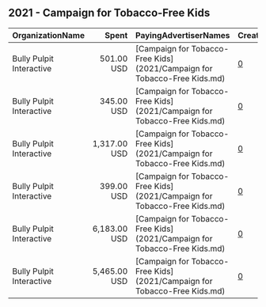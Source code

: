 ## 2021 - Campaign for Tobacco-Free Kids 
|OrganizationName|Spent|PayingAdvertiserNames|CreativeUrls|Impressions|Genders|AgeBrackets|CountryCodes|BillingAddresses|CandidateBallotInformation|
|:---|---:|:---|:---|---:|:---|:---|:---|:---|:---|
|Bully Pulpit Interactive|501.00 USD|[Campaign for Tobacco-Free Kids](2021/Campaign for Tobacco-Free Kids.md)|[0](https://www.snap.com/political-ads/asset/606bca41ef76de86c99ba9dcafc54f61ceb42d6401f9f6df4d89af9ab0ddb9fa?mediaType=png)|254,738|||united states|"1445 New York Ave NW,Washington,20005,US"||
|Bully Pulpit Interactive|345.00 USD|[Campaign for Tobacco-Free Kids](2021/Campaign for Tobacco-Free Kids.md)|[0](https://www.snap.com/political-ads/asset/70a9289c1991192b64f79ec43485ec1c14fb07fa4b298e3299ed388e65716e63?mediaType=png)|11,144||26+|united states|"1445 New York Ave NW,Washington,20005,US"||
|Bully Pulpit Interactive|1,317.00 USD|[Campaign for Tobacco-Free Kids](2021/Campaign for Tobacco-Free Kids.md)|[0](https://www.snap.com/political-ads/asset/1e9dca6f4795a684a66ed922abce66a714bfd4fe5c2c5ae7d0de3fc21b586649?mediaType=png)|136,674||30+|united states|"1445 New York Ave NW,Washington,20005,US"||
|Bully Pulpit Interactive|399.00 USD|[Campaign for Tobacco-Free Kids](2021/Campaign for Tobacco-Free Kids.md)|[0](https://www.snap.com/political-ads/asset/f75d3383da8a9b049575ded014b962c031bd5c7047932bd413ae5af3f2c15086?mediaType=png)|14,265||26+|united states|"1445 New York Ave NW,Washington,20005,US"||
|Bully Pulpit Interactive|6,183.00 USD|[Campaign for Tobacco-Free Kids](2021/Campaign for Tobacco-Free Kids.md)|[0](https://www.snap.com/political-ads/asset/70a9289c1991192b64f79ec43485ec1c14fb07fa4b298e3299ed388e65716e63?mediaType=png)|486,810||16-21|united states|"1445 New York Ave NW,Washington,20005,US"||
|Bully Pulpit Interactive|5,465.00 USD|[Campaign for Tobacco-Free Kids](2021/Campaign for Tobacco-Free Kids.md)|[0](https://www.snap.com/political-ads/asset/f75d3383da8a9b049575ded014b962c031bd5c7047932bd413ae5af3f2c15086?mediaType=png)|456,444||16-21|united states|"1445 New York Ave NW,Washington,20005,US"||

